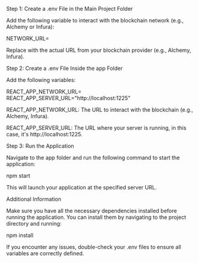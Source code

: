 Step 1: Create a .env File in the Main Project Folder

Add the following variable to interact with the blockchain network (e.g., Alchemy or Infura):

NETWORK_URL=<your-blockchain-url>

Replace <your-blockchain-url> with the actual URL from your blockchain provider (e.g., Alchemy, Infura).

Step 2: Create a .env File Inside the app Folder

Add the following variables:

REACT_APP_NETWORK_URL=<your-blockchain-url>
REACT_APP_SERVER_URL="http://localhost:1225"

REACT_APP_NETWORK_URL: The URL to interact with the blockchain (e.g., Alchemy, Infura).

REACT_APP_SERVER_URL: The URL where your server is running, in this case, it's http://localhost:1225.

Step 3: Run the Application

Navigate to the app folder and run the following command to start the application:

npm start

This will launch your application at the specified server URL.

Additional Information

Make sure you have all the necessary dependencies installed before running the application. You can install them by navigating to the project directory and running:

npm install

If you encounter any issues, double-check your .env files to ensure all variables are correctly defined.
